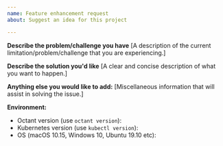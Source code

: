 ```yaml
---
name: Feature enhancement request
about: Suggest an idea for this project

---
```


**Describe the problem/challenge you have**
[A description of the current limitation/problem/challenge that you are experiencing.]


**Describe the solution you'd like**
[A clear and concise description of what you want to happen.]


**Anything else you would like to add:**
[Miscellaneous information that will assist in solving the issue.]


**Environment:**

- Octant version (use `octant version`): 
- Kubernetes version (use `kubectl version`):
- OS (macOS 10.15, Windows 10, Ubuntu 19.10 etc):
